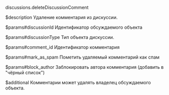 discussions.deleteDiscussionComment

$description
Удаление комментария из дискуссии.

$params#discussionId
Идентификатор обсуждаемого объекта

$params#discussionType
Тип объекта дискуссии.

$params#comment_id
Идентификатор комментария

$params#mark_as_spam
Пометить удаляемый комментарий как спам

$params#block_author
Заблокировать автора комментария (добавить в "чёрный список")

$additional
Комментарии может удалять владелец обсуждаемого объекта.